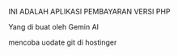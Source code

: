 INI ADALAH APLIKASI PEMBAYARAN VERSI PHP

Yang di buat oleh Gemin AI

mencoba uodate git di hostinger
